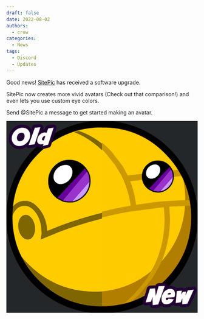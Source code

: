 ```yaml
---
draft: false
date: 2022-08-02 
authors:
  - crow
categories:
  - News
tags:
  - Discord
  - Updates
---
```


Good news! [SitePic](https://discord.com/channels/@me/769179649644691457) has received a software upgrade.

SitePic now creates more vivid avatars (Check out that comparison!) and even lets you use custom eye colors.
<!-- more -->
Send @SitePic a message to get started making an avatar.

![Test](https://raw.githubusercontent.com/SitekickRemastered/Docs/main/docs/images/blog/sitepic2.png)